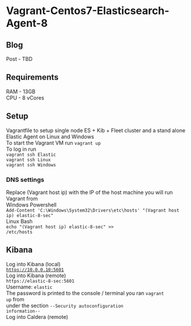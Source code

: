 # Vagrant-Centos7-Elasticsearch-Agent-8  

## Blog  
Post - TBD  

## Requirements
RAM - 13GB  
CPU - 8 vCores  

## Setup  
Vagrantfile to setup single node ES + Kib + Fleet cluster and a stand alone Elastic Agent on Linux and Windows  
To start the Vagrant VM run <code>vagrant up</code>  
To log in run  
<code>vagrant ssh Elastic</code>  
<code>vagrant ssh Linux</code>  
<code>vagrant ssh Windows</code>  

### DNS settings
Replace (Vagrant host ip) with the IP of the host machine you will run Vagrant from  
Windows Powershell  
<code>Add-Content 'C:\Windows\System32\Drivers\etc\hosts' "(Vagrant host ip) elastic-8-sec"</code>  
Linux Bash  
<code>echo "(Vagrant host ip) elastic-8-sec" >> /etc/hosts</code>  

## Kibana  
Log into Kibana (local)  
<code>https://10.0.0.10:5601</code>   
Log into Kibana (remote)  
<code>https://elastic-8-sec:5601</code>  
Username: <code>elastic</code>  
The password is printed to the console / terminal you ran <code>vagrant up</code> from  
under the section <code>--Security autoconfiguration information--</code>  
Log into Caldera (remote)  